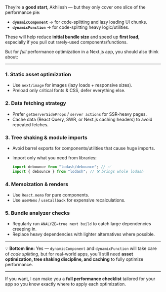 They’re a **good start**, Akhilesh — but they only cover one slice of the performance pie:

* **`dynamicComponent`** → for code-splitting and lazy loading UI chunks.
* **`dynamicFunction`** → for code-splitting heavy logic/utilities.

These will help reduce **initial bundle size** and speed up **first load**, especially if you pull out rarely-used components/functions.

But for *full* performance optimization in a Next.js app, you should also think about:

---

### 1. **Static asset optimization**

* Use `next/image` for images (lazy loads + responsive sizes).
* Preload only critical fonts & CSS, defer everything else.

### 2. **Data fetching strategy**

* Prefer `getServerSideProps` / `server actions` for SSR-heavy pages.
* Cache data (React Query, SWR, or Next.js caching headers) to avoid repeated fetches.

### 3. **Tree shaking & module imports**

* Avoid barrel exports for components/utilities that cause huge imports.
* Import only what you need from libraries:

  ```ts
  import debounce from "lodash/debounce"; // ✅
  import { debounce } from "lodash"; // ❌ brings whole lodash
  ```

### 4. **Memoization & renders**

* Use `React.memo` for pure components.
* Use `useMemo` / `useCallback` for expensive recalculations.

### 5. **Bundle analyzer checks**

* Regularly run `ANALYZE=true next build` to catch large dependencies creeping in.
* Replace heavy dependencies with lighter alternatives where possible.

---

💡 **Bottom line:**
Yes — `dynamicComponent` and `dynamicFunction` will take care of *code splitting*, but for real-world apps, you’ll still need **asset optimization, tree shaking discipline, and caching** to fully optimize performance.

---

If you want, I can make you a **full performance checklist** tailored for your app so you know exactly where to apply each optimization.
